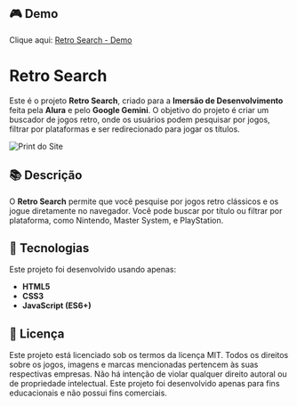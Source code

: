 ## 🎮 Demo
Clique aqui: [Retro Search - Demo](https://gustavoavila646.github.io/retro-search/)

# Retro Search

Este é o projeto **Retro Search**, criado para a **Imersão de Desenvolvimento** feita pela **Alura** e pelo **Google Gemini**. O objetivo do projeto é criar um buscador de jogos retro, onde os usuários podem pesquisar por jogos, filtrar por plataformas e ser redirecionado para jogar os títulos.

![Print do Site](https://github.com/ijrodrigues/retro-search/blob/master/assets/captura-de-tela.png?raw=true)

## 📚 Descrição
O **Retro Search** permite que você pesquise por jogos retro clássicos e os jogue diretamente no navegador. Você pode buscar por título ou filtrar por plataforma, como Nintendo, Master System, e PlayStation.

## 🚀 Tecnologias
Este projeto foi desenvolvido usando apenas:
- **HTML5**
- **CSS3**
- **JavaScript (ES6+)**

## 📜 Licença
Este projeto está licenciado sob os termos da licença MIT.
Todos os direitos sobre os jogos, imagens e marcas mencionadas pertencem às suas respectivas empresas.
Não há intenção de violar qualquer direito autoral ou de propriedade intelectual.
Este projeto foi desenvolvido apenas para fins educacionais e não possui fins comerciais.
